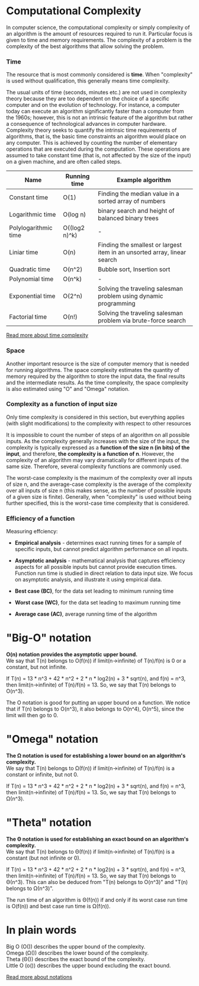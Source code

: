 # Computational Complexity
In computer science, the computational complexity or simply complexity of an algorithm is the amount of resources required to run it. Particular focus is given to time and memory requirements. The complexity of a problem is the complexity of the best algorithms that allow solving the problem.

### Time
The resource that is most commonly considered is **time**. When "complexity" is used without qualification, this generally means time complexity.

The usual units of time (seconds, minutes etc.) are not used in complexity theory because they are too dependent on the choice of a specific computer and on the evolution of technology. For instance, a computer today can execute an algorithm significantly faster than a computer from the 1960s; however, this is not an intrinsic feature of the algorithm but rather a consequence of technological advances in computer hardware. Complexity theory seeks to quantify the intrinsic time requirements of algorithms, that is, the basic time constraints an algorithm would place on any computer. This is achieved by counting the number of elementary operations that are executed during the computation. These operations are assumed to take constant time (that is, not affected by the size of the input) on a given machine, and are often called steps.

| Name | Running time | Example algorithm |
| -- | -- | -- |
| Constant time | O(1) | Finding the median value in a sorted array of numbers |
| Logarithmic time | O(log n) | binary search and height of balanced binary trees |
| Polylogarithmic time | O((log2 n)^k) | - |
| Liniar time | O(n) | Finding the smallest or largest item in an unsorted array, linear search |
| Quadratic time | O(n^2) | Bubble sort, Insertion sort |
| Polynomial time | O(n^k) | - |
| Exponential time | O(2^n) | Solving the traveling salesman problem using dynamic programming |
| Factorial time | O(n!) | Solving the traveling salesman problem via brute-force search |

[Read more about time complexity](https://en.wikipedia.org/wiki/Time_complexity)

### Space
Another important resource is the size of computer memory that is needed for running algorithms. The space complexity estimates the quantity of memory required by the algorithm to store the input data, the final results and the intermediate results. As the time complexity, the space complexity is also estimated using "O" and "Omega" notation.

### Complexity as a function of input size
Only time complexity is considered in this section, but everything applies (with slight modifications) to the complexity with respect to other resources 

It is impossible to count the number of steps of an algorithm on all possible inputs. As the complexity generally increases with the size of the input, the complexity is typically expressed as a **function of the size n (in bits) of the input**, and therefore, **the complexity is a function of n**. However, the complexity of an algorithm may vary dramatically for different inputs of the same size. Therefore, several complexity functions are commonly used.

The worst-case complexity is the maximum of the complexity over all inputs of size n, and the average-case complexity is the average of the complexity over all inputs of size n (this makes sense, as the number of possible inputs of a given size is finite). Generally, when "complexity" is used without being further specified, this is the worst-case time complexity that is considered.

### Efficiency of a function
Measuring effciency:
* **Empirical analysis** - determines exact running times for a sample of specific inputs, but cannot predict algorithm performance on all inputs.
* **Asymptotic analysis** - mathematical analysis that captures efficiency aspects for all possible inputs but cannot provide execution times.
Function run time is studied in direct relation to data input size. We focus on asymptotic analysis, and illustrate it using empirical data.

* **Best case (BC)**, for the data set leading to minimum running time 
* **Worst case (WC)**, for the data set leading to maximum running time
* **Average case (AC)**, average running time of the algorithm 

# "Big-O" notation
**O(n) notation provides the asymptotic upper bound.** \
We say that T(n) belongs to O(f(n)) if limit(n->infinite) of T(n)/f(n) is 0 or a constant, but not infinite.

If T(n) = 13 * n^3 + 42 * n^2 + 2 * n * log2(n) + 3 * sqrt(n), and f(n) = n^3, then limit(n->infinite) of T(n)/f(n) = 13. So, we say that T(n) belongs to O(n^3). 

The O notation is good for putting an upper bound on a function. We notice that if T(n) belongs to O(n^3), it also belongs to O(n^4), O(n^5), since the limit will then go to 0.

# "Omega" notation
**The Ω notation is used for establishing a lower bound on an algorithm's complexity.** \
We say that T(n) belongs to Ω(f(n)) if limit(n->infinite) of T(n)/f(n) is a constant or infinite, but not 0.

If T(n) = 13 * n^3 + 42 * n^2 + 2 * n * log2(n) + 3 * sqrt(n), and f(n) = n^3, then limit(n->infinite) of T(n)/f(n) = 13. So, we say that T(n) belongs to Ω(n^3). 

# "Theta" notation
**The Θ notation is used for establishing an exact bound on an algorithm's complexity.** \
We say that T(n) belongs to Θ(f(n)) if limit(n->infinite) of T(n)/f(n) is a constant (but not infinite or 0).

If T(n) = 13 * n^3 + 42 * n^2 + 2 * n * log2(n) + 3 * sqrt(n), and f(n) = n^3, then limit(n->infinite) of T(n)/f(n) = 13. So, we say that T(n) belongs to Θ(n^3). This can also be deduced from "T(n) belongs to O(n^3)" and "T(n) belongs to Ω(n^3)".

The run time of an algorithm is Θ(f(n)) if and only if its worst case run time is O(f(n)) and best case run time is Ω(f(n)).

# In plain words
Big O (O()) describes the upper bound of the complexity. \
Omega (Ω()) describes the lower bound of the complexity. \
Theta (Θ()) describes the exact bound of the complexity. \
Little O (o()) describes the upper bound excluding the exact bound.

[Read more about notations](https://www.freecodecamp.org/news/big-o-notation-why-it-matters-and-why-it-doesnt-1674cfa8a23c/)

